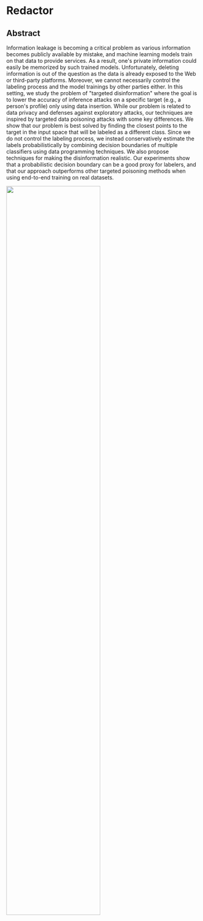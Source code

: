 # Redactor

## Abstract
Information leakage is becoming a critical problem as various information becomes publicly available by mistake, and machine learning models train on that data to provide services. As a result, one's private information could easily be memorized by such trained models. Unfortunately, deleting information is out of the question as the data is already exposed to the Web or third-party platforms. Moreover, we cannot necessarily control the labeling process and the model trainings by other parties either. In this setting, we study the problem of "targeted disinformation" where the goal is to lower the accuracy of inference attacks on a specific target (e.g., a person's profile) only using data insertion. While our problem is related to data privacy and defenses against exploratory attacks, our techniques are inspired by targeted data poisoning attacks with some key differences. We show that our problem is best solved by finding the closest points to the target in the input space that will be labeled as a different class. Since we do not control the labeling process, we instead conservatively estimate the labels probabilistically by combining decision boundaries of multiple classifiers using data programming techniques. We also propose techniques for making the disinformation realistic. Our experiments show that a probabilistic decision boundary can be a good proxy for labelers, and that our approach outperforms other targeted poisoning methods when using end-to-end training on real datasets. 

<img src = "https://user-images.githubusercontent.com/62869983/150624047-8c04cbda-d8fe-47df-a363-bcc924f8d875.png" width="70%" height="70%">
